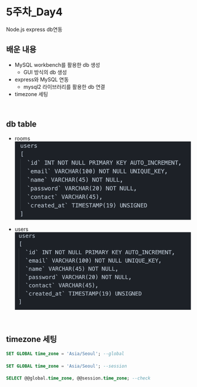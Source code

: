 # 5주차_Day4
Node.js express db연동

## 배운 내용
- MySQL workbench를 활용한 db 생성
    - GUI 방식의 db 생성
- express와 MySQL 연동
    - mysql2 라이브러리를 활용한 db 연결
- timezone 세팅
<br>

## db table
- rooms
![rooms_table](./assets/rooms_table.png)

- users
![users_table](./assets/users_table.png)

<br>

## timezone 세팅
```SQL
SET GLOBAL time_zone = 'Asia/Seoul'; --global

SET GLOBAL time_zone = 'Asia/Seoul'; --session

SELECT @@global.time_zone, @@session.time_zone; --check

```